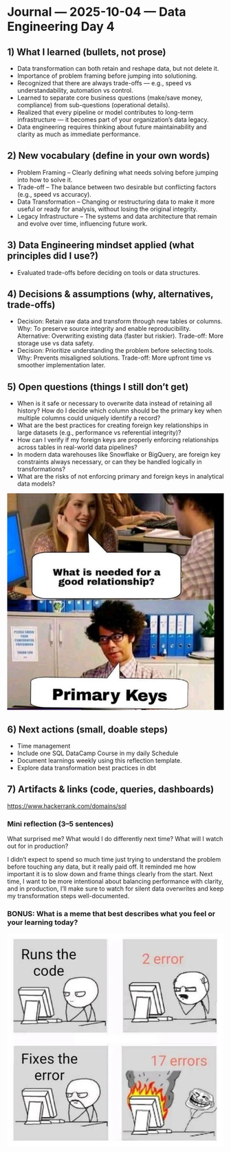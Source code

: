 # Journal — 2025-10-04 — Data Engineering Day 4

## 1) What I learned (bullets, not prose)
- Data transformation can both retain and reshape data, but not delete it.
- Importance of problem framing before jumping into solutioning.
- Recognized that there are always trade-offs — e.g., speed vs understandability, automation vs control.
- Learned to separate core business questions (make/save money, compliance) from sub-questions (operational details).
- Realized that every pipeline or model contributes to long-term infrastructure — it becomes part of your organization’s data legacy.
- Data engineering requires thinking about future maintainability and clarity as much as immediate performance.

## 2) New vocabulary (define in your own words)
- Problem Framing – Clearly defining what needs solving before jumping into how to solve it.
- Trade-off – The balance between two desirable but conflicting factors (e.g., speed vs accuracy).
- Data Transformation – Changing or restructuring data to make it more useful or ready for analysis, without losing the original integrity.
- Legacy Infrastructure – The systems and data architecture that remain and evolve over time, influencing future work.

## 3) Data Engineering mindset applied (what principles did I use?)
- Evaluated trade-offs before deciding on tools or data structures.

## 4) Decisions & assumptions (why, alternatives, trade-offs)
- Decision: Retain raw data and transform through new tables or columns.
    Why: To preserve source integrity and enable reproducibility.
    Alternative: Overwriting existing data (faster but riskier).
    Trade-off: More storage use vs data safety.
- Decision: Prioritize understanding the problem before selecting tools.
    Why: Prevents misaligned solutions.
    Trade-off: More upfront time vs smoother implementation later.

## 5) Open questions (things I still don’t get)
- When is it safe or necessary to overwrite data instead of retaining all history?
How do I decide which column should be the primary key when multiple columns could uniquely identify a record?
- What are the best practices for creating foreign key relationships in large datasets (e.g., performance vs referential integrity)?
- How can I verify if my foreign keys are properly enforcing relationships across tables in real-world data pipelines?
- In modern data warehouses like Snowflake or BigQuery, are foreign key constraints always necessary, or can they be handled logically in transformations?
- What are the risks of not enforcing primary and foreign keys in analytical data models?

![Alt text](../assets/b.jpg "?")

## 6) Next actions (small, doable steps)

- Time management
- Include one SQL DataCamp Course in my daily Schedule
- Document learnings weekly using this reflection template.
- Explore data transformation best practices in dbt

## 7) Artifacts & links (code, queries, dashboards)

https://www.hackerrank.com/domains/sql

### Mini reflection (3–5 sentences)
What surprised me? What would I do differently next time? What will I watch out for in production? 

I didn’t expect to spend so much time just trying to understand the problem before touching any data, but it really paid off. It reminded me how important it is to slow down and frame things clearly from the start. Next time, I want to be more intentional about balancing performance with clarity, and in production, I’ll make sure to watch for silent data overwrites and keep my transformation steps well-documented.

### BONUS: What is a meme that best describes what you feel or your learning today?

![Alt text](../assets/c.jpg "data?")